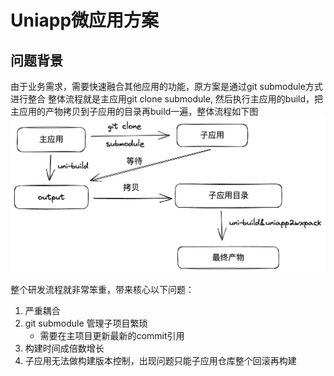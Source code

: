# Uniapp微应用方案
## 问题背景
由于业务需求，需要快速融合其他应用的功能，原方案是通过git submodule方式进行整合
整体流程就是主应用git clone submodule, 然后执行主应用的build，把主应用的产物拷贝到子应用的目录再build一遍，整体流程如下图
<img src="https://github.com/nibilin33/frontend-blog/raw/master/press/guide/img/old-progress.png">

整个研发流程就非常笨重，带来核心以下问题：      
1. 严重耦合 
2. git submodule 管理子项目繁琐
    - 需要在主项目更新最新的commit引用
3. 构建时间成倍数增长   
4. 子应用无法做构建版本控制，出现问题只能子应用仓库整个回滚再构建   
